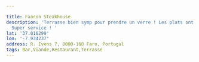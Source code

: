 ```yaml
---

title: Faaron Steakhouse
description: 'Terrasse bien symp pour prendre un verre ! Les plats ont l’air sympa.
  Super service ! '
lat: '37.016299'
lon: '-7.934237'
address: R. Ivens 7, 8000-168 Faro, Portugal
tags: Bar,Viande,Restaurant,Terrasse
---
```

